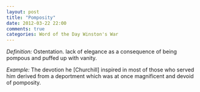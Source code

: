 ```yaml
---
layout: post
title: "Pomposity"
date: 2012-03-22 22:00
comments: true
categories: Word of the Day Winston's War
---
```


_Definition:_ Ostentation. lack of elegance as a consequence of being pompous and puffed up with vanity.


_Example:_ The devotion he [Churchill] inspired in most of those who served him derived from a deportment which was at once magnificent and  devoid of pomposity.

